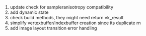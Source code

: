 1. update check for sampleranisotropy compatibility
2. add dynamic state
3. check build methods, they might need return vk_result
4. simplify vertexbuffer/indexbuffer creation since its duplicate rn
5. add image layout transition error handling